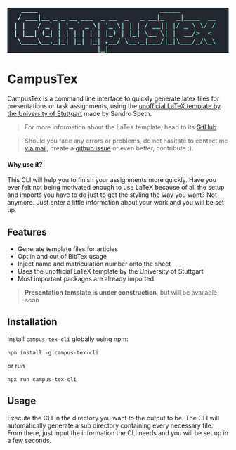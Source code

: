 ![campus-tex-cli-logo](https://raw.githubusercontent.com/quentinmax/CampusTexCLI/51f5b51c627dfea8ec6c1c2ac0fb1f32abf0fd36/campus-tex-cli-logo.png)

# CampusTex

CampusTex is a command line interface to quickly generate latex files for presentations or task assignments, using the [unofficial LaTeX template by the University of Stuttgart](https://github.com/spethso/Abgabentemplate) made by Sandro Speth.

> For more information about the LaTeX template, head to its [GitHub](https://github.com/spethso/Abgabentemplate).

> Should you face any errors or problems, do not hasitate to contact me [via mail](mailto:quentinhoehne.dev@gmail.com), create a [github issue](https://github.com/quentinmax/CampusTexCLI/issues) or even better, contribute :).

#### Why use it?
This CLI will help you to finish your assignments more quickly. Have you ever felt not being motivated enough to use LaTeX because of all the setup and imports you have to do just to get the styling the way you want? 
Not anymore. Just enter a little information about your work and you will be set up.

## Features
- Generate template files for articles
- Opt in and out of BibTex usage
- Inject name and matriculation number onto the sheet
- Uses the unofficial LaTeX template by the University of Stuttgart
- Most important packages are already imported

> **Presentation template is under construction**, but will be available soon

## Installation

Install `campus-tex-cli` globally using npm:
```
npm install -g campus-tex-cli
```
or run 
```
npx run campus-tex-cli
```

## Usage

Execute the CLI in the directory you want to the output to be. The CLI will automatically generate a sub directory containing every necessary file. 
From there, just input the information the CLI needs and you will be set up in a few seconds.
